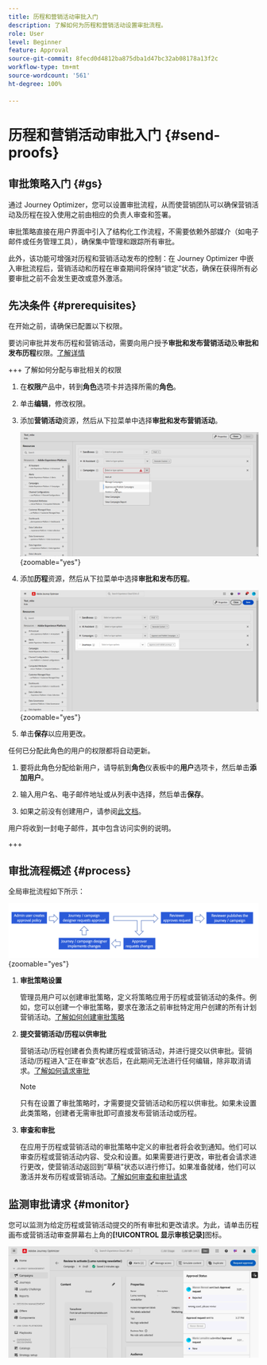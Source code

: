 ```yaml
---
title: 历程和营销活动审批入门
description: 了解如何为历程和营销活动设置审批流程。
role: User
level: Beginner
feature: Approval
source-git-commit: 8fecd0d4812ba875dba1d47bc32ab08178a13f2c
workflow-type: tm+mt
source-wordcount: '561'
ht-degree: 100%

---
```



# 历程和营销活动审批入门 {#send-proofs}

## 审批策略入门 {#gs}

通过 Journey Optimizer，您可以设置审批流程，从而使营销团队可以确保营销活动及历程在投入使用之前由相应的负责人审查和签署。

审批策略直接在用户界面中引入了结构化工作流程，不需要依赖外部媒介（如电子邮件或任务管理工具），确保集中管理和跟踪所有审批。

此外，该功能可增强对历程和营销活动发布的控制：在 Journey Optimizer 中嵌入审批流程后，营销活动和历程在审查期间将保持“锁定”状态，确保在获得所有必要审批之前不会发生更改或意外激活。

## 先决条件 {#prerequisites}

在开始之前，请确保已配置以下权限。

要访问审批并发布历程和营销活动，需要向用户授予&#x200B;**审批和发布营销活动**&#x200B;及&#x200B;**审批和发布历程**&#x200B;权限。[了解详情](../administration/permissions.md)

+++  了解如何分配与审批相关的权限

1. 在&#x200B;**权限**&#x200B;产品中，转到&#x200B;**角色**&#x200B;选项卡并选择所需的&#x200B;**角色**。

1. 单击&#x200B;**编辑**，修改权限。

1. 添加&#x200B;**营销活动**&#x200B;资源，然后从下拉菜单中选择&#x200B;**审批和发布营销活动**。

   ![](assets/permissions_approval.png){zoomable="yes"}

1. 添加&#x200B;**历程**&#x200B;资源，然后从下拉菜单中选择&#x200B;**审批和发布历程**。

   ![](assets/permissions_approval_2.png){zoomable="yes"}

1. 单击&#x200B;**保存**&#x200B;以应用更改。

任何已分配此角色的用户的权限都将自动更新。

1. 要将此角色分配给新用户，请导航到&#x200B;**角色**&#x200B;仪表板中的&#x200B;**用户**&#x200B;选项卡，然后单击&#x200B;**添加用户**。

1. 输入用户名、电子邮件地址或从列表中选择，然后单击&#x200B;**保存**。

1. 如果之前没有创建用户，请参阅[此文档](https://experienceleague.adobe.com/zh-hans/docs/experience-platform/access-control/abac/permissions-ui/users)。

用户将收到一封电子邮件，其中包含访问实例的说明。

+++

## 审批流程概述 {#process}

全局审批流程如下所示：

![](assets/approval-process.png){zoomable="yes"}

1. **审批策略设置**

   管理员用户可以创建审批策略，定义将策略应用于历程或营销活动的条件。例如，您可以创建一个审批策略，要求在激活之前审批特定用户创建的所有计划营销活动。[了解如何创建审批策略](approval-policies.md)

1. **提交营销活动/历程以供审批**

   营销活动/历程创建者负责构建历程或营销活动，并进行提交以供审批。营销活动/历程进入“正在审查”状态后，在此期间无法进行任何编辑，除非取消请求。[了解如何请求审批](request-approval.md)

   >[!NOTE]
   >
   >只有在设置了审批策略时，才需要提交营销活动和历程以供审批。如果未设置此类策略，创建者无需审批即可直接发布营销活动或历程。

1. **审查和审批**

   在应用于历程或营销活动的审批策略中定义的审批者将会收到通知。他们可以审查历程或营销活动内容、受众和设置。如果需要进行更改，审批者会请求进行更改，使营销活动返回到“草稿”状态以进行修订。如果准备就绪，他们可以激活并发布历程或营销活动。[了解如何审查和审批请求](review-approve-request.md)

## 监测审批请求 {#monitor}

您可以监测为给定历程或营销活动提交的所有审批和更改请求。为此，请单击历程画布或营销活动审查屏幕右上角的&#x200B;**[!UICONTROL 显示审核记录]**&#x200B;图标。

![](assets/monitor-requests.png)
